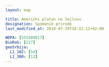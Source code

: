 ```yaml
---
layout: map

title: Američki platan na Sajlovu
designation: Spomenik prirode
last_modified_at: 2018-07-29T18:32:12+02:00

WDPA: [555589017]
BioRaS: [217]
geoSrbija:
  L1_182: [54]
  L1_300: [12]
---
```

